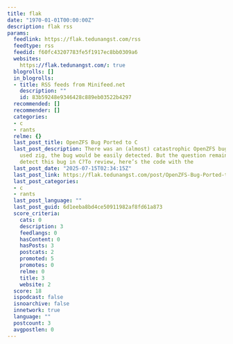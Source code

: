 ```yaml
---
title: flak
date: "1970-01-01T00:00:00Z"
description: flak rss
params:
  feedlink: https://flak.tedunangst.com/rss
  feedtype: rss
  feedid: f60fc43207783fe5f1917ec8bb0309a6
  websites:
    https://flak.tedunangst.com/: true
  blogrolls: []
  in_blogrolls:
  - title: RSS feeds from Minifeed.net
    description: ""
    id: 83b59248e9346428c889eb03522b4297
  recommended: []
  recommender: []
  categories:
  - c
  - rants
  relme: {}
  last_post_title: OpenZFS Bug Ported to C
  last_post_description: There was an (almost) catastrophic OpenZFS bug. If they had
    used zig, the bug would be easily detected. But the question remains, could we
    detect this bug in C?To review, here’s the code with the
  last_post_date: "2025-07-15T02:34:15Z"
  last_post_link: https://flak.tedunangst.com/post/OpenZFS-Bug-Ported-to-C
  last_post_categories:
  - c
  - rants
  last_post_language: ""
  last_post_guid: 6d1eeba8bd4ce50911982af8fd61a873
  score_criteria:
    cats: 0
    description: 3
    feedlangs: 0
    hasContent: 0
    hasPosts: 3
    postcats: 2
    promoted: 5
    promotes: 0
    relme: 0
    title: 3
    website: 2
  score: 18
  ispodcast: false
  isnoarchive: false
  innetwork: true
  language: ""
  postcount: 3
  avgpostlen: 0
---
```


